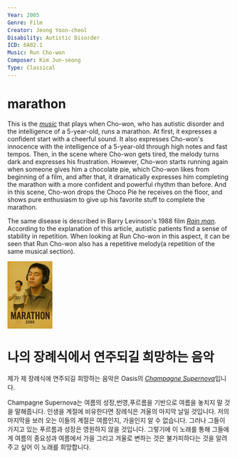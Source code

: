 ```yaml
---
Year: 2005
Genre: Film
Creator: Jeong Yoon-cheol
Disability: Autistic Disorder
ICD: 6A02.1
Music: Run Cho-won
Composer: Kim Jun-seong
Type: Classical
---
```


# marathon

This is the [*music*](https://www.youtube.com/watch?v=6nM9hL95LzA) that plays when Cho-won, who has autistic disorder and the intelligence of a 5-year-old, runs a marathon. At first, it expresses a confident start with a cheerful sound. It also expresses Cho-won's innocence with the intelligence of a 5-year-old through high notes and fast tempos. Then, in the scene where Cho-won gets tired, the melody turns dark and expresses his frustration. However, Cho-won starts running again when someone gives him a chocolate pie, which Cho-won likes from beginning of a film, and after that, it dramatically expresses him completing the marathon with a more confident and powerful rhythm than before. And in this scene, Cho-won drops the Choco Pie he receives on the floor, and shows pure enthusiasm to give up his favorite stuff to complete the marathon.

The same disease is described in Barry Levinson's 1988 film [*Rain man*](ahn_ire.md). According to the explanation of this article, autistic patients find a sense of stability in repetition. When looking at Run Cho-won in this aspect, it can be seen that Run Cho-won also has a repetitive melody(a repetition of the same musical section).

<img src="./oh_juhyung_img.png" alt="image depicting Autistic Disorder" style="width:20%;" />

# 나의 장례식에서 연주되길 희망하는 음악

제가 제 장례식에 연주되길 희망하는 음악은 Oasis의 [*Champagne Supernova*](https://www.youtube.com/watch?v=MlZOFIRC9HA)입니다.

Champagne Supernova는 여름의 성장,번영,푸르름을 기반으로 여름을 놓치지 말 것을 말해줍니다. 인생을 계절에 비유한다면 장례식은 겨울의 마지막 날일 것입니다. 저의 마지막을 보러 오는 이들의 계절은 여름인지, 가을인지 알 수 없습니다. 그러나 그들이 가지고 있는 푸르름과 성장은 영원하지 않을 것입니다. 그렇기에 이 노래를 통해 그들에게 여름의 중요성과 여름에서 가을 그리고 겨울로 변하는 것은 불가피하다는 것을 알려주고 싶어 이 노래를 희망합니다.
